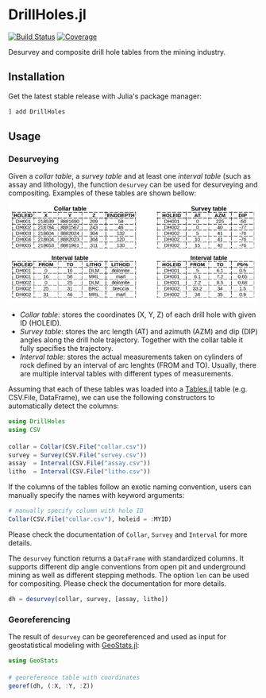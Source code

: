 # DrillHoles.jl

[![Build Status][build-img]][build-url] [![Coverage][codecov-img]][codecov-url]

Desurvey and composite drill hole tables from the mining industry.

## Installation

Get the latest stable release with Julia's package manager:

```julia
] add DrillHoles
```

## Usage

### Desurveying

Given a *collar table*, a *survey table* and at least one *interval
table* (such as assay and lithology), the function `desurvey` can
be used for desurveying and compositing. Examples of these tables
are shown bellow:

![tables](docs/example.png)

- *Collar table*: stores the coordinates (X, Y, Z) of each drill
hole with given ID (HOLEID).
- *Survey table*: stores the arc length (AT) and azimuth (AZM) and
dip (DIP) angles along the drill hole trajectory. Together with the
collar table it fully specifies the trajectory.
- *Interval table*: stores the actual measurements taken on cylinders
of rock defined by an interval of arc lenghts (FROM and TO). Usually,
there are multiple interval tables with different types of measurements.

Assuming that each of these tables was loaded into a
[Tables.jl](https://github.com/JuliaData/Tables.jl) table
(e.g. CSV.File, DataFrame), we can use the following constructors
to automatically detect the columns:

```julia
using DrillHoles
using CSV

collar = Collar(CSV.File("collar.csv"))
survey = Survey(CSV.File("survey.csv"))
assay  = Interval(CSV.File("assay.csv"))
litho  = Interval(CSV.File("litho.csv"))
```

If the columns of the tables follow an exotic naming convention,
users can manually specify the names with keyword arguments:

```julia
# manually specify column with hole ID
Collar(CSV.File("collar.csv"), holeid = :MYID)
```

Please check the documentation of `Collar`, `Survey` and `Interval`
for more details.

The `desurvey` function returns a `DataFrame` with standardized
columns. It supports different dip angle conventions from open
pit and underground mining as well as different stepping methods.
The option `len` can be used for compositing. Please check the
documentation for more details.

```julia
dh = desurvey(collar, survey, [assay, litho])
```

### Georeferencing

The result of `desurvey` can be georeferenced
and used as input for geostatistical modeling
with [GeoStats.jl](https://github.com/JuliaEarth/GeoStats.jl):

```julia
using GeoStats

# georeference table with coordinates
georef(dh, (:X, :Y, :Z))
```

[build-img]: https://img.shields.io/github/workflow/status/JuliaEarth/DrillHoles.jl/CI?style=flat-square
[build-url]: https://github.com/JuliaEarth/DrillHoles.jl/actions

[codecov-img]: https://codecov.io/gh/JuliaEarth/DrillHoles.jl/branch/master/graph/badge.svg
[codecov-url]: https://codecov.io/gh/JuliaEarth/DrillHoles.jl
